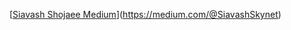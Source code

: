 [[Siavash Shojaee Medium](https://mediumblog-cards.vercel.app/getMediumBlogs?username=SiavashSkynet)](https://medium.com/@SiavashSkynet)
